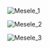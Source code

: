 ![Mesele_1](https://github.com/ZekaSuleymanov/Test/assets/135030321/b7053282-3e3d-4df7-87da-c791d24a2d36)

![Mesele_2](https://github.com/ZekaSuleymanov/Test/assets/135030321/666fef02-7675-4db7-8139-4efe5f71c877)

![Mesele_3](https://github.com/ZekaSuleymanov/Test/assets/135030321/cbb2c78a-eeab-4a5e-b40e-5b766193a7f8)

